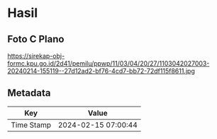 # Hasil

## Foto C Plano

https://sirekap-obj-formc.kpu.go.id/2d41/pemilu/ppwp/11/03/04/20/27/1103042027003-20240214-155119--27d12ad2-bf76-4cd7-bb72-72df115f8611.jpg


## Metadata

| Key        | Value               |
| ---------- | ------------------- |
| Time Stamp | 2024-02-15 07:00:44 |



